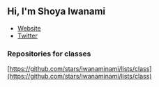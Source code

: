## Hi, I'm Shoya Iwanami

- [Website](https://shoyaiwanami.com)
- [Twitter](https://twitter.com/iwanami13)

<!--
- 👋 Hi, I’m @iwanaminami
- 👀 I’m interested in ...
- 🌱 I’m currently learning ...
- 💞️ I’m looking to collaborate on ...
- 📫 How to reach me ...
-->

### Repositories for classes  
[https://github.com/stars/iwanaminami/lists/class](https://github.com/stars/iwanaminami/lists/class)
